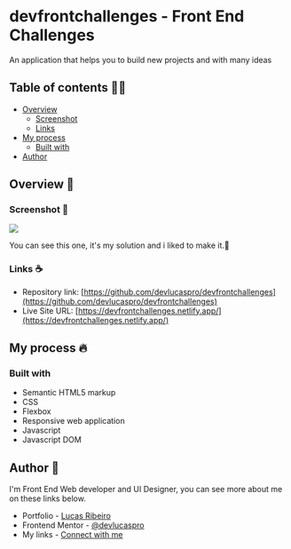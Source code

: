 # devfrontchallenges - Front End Challenges
An application that helps you to build new projects and with many ideas

## Table of contents 🧑‍💻

- [Overview](#overview)
  - [Screenshot](#screenshot)
  - [Links](#links)
- [My process](#my-process)
  - [Built with](#built-with)
- [Author](#author)


## Overview 👋

### Screenshot 📲

![](./design/my-solution.jpeg)

You can see this one, it's my solution and i liked to make it.👋


### Links ☕

- Repository link: [https://github.com/devlucaspro/devfrontchallenges](https://github.com/devlucaspro/devfrontchallenges)
- Live Site URL: [https://devfrontchallenges.netlify.app/](https://devfrontchallenges.netlify.app/)

## My process 🔥

### Built with

- Semantic HTML5 markup
- CSS
- Flexbox
- Responsive web application
- Javascript
- Javascript DOM

## Author 👋

I'm Front End Web developer and UI Designer, you can see more about me on these links below.

- Portfolio - [Lucas Ribeiro](https://lucasrdev.netlify.app/)
- Frontend Mentor - [@devlucaspro](https://www.frontendmentor.io/profile/devlucaspro)
- My links - [Connect with me](https://devlucaslinks.netlify.app/)
